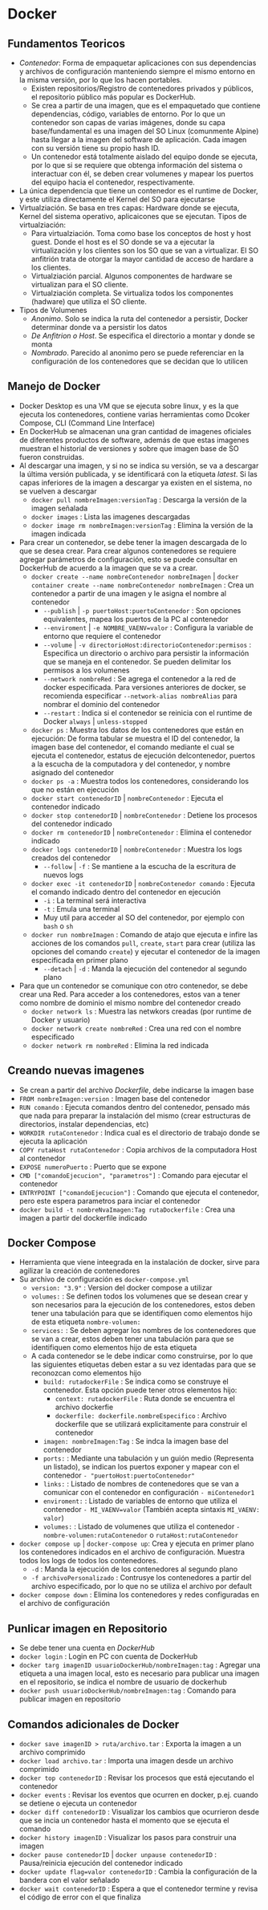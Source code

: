 # Docker

## Fundamentos Teoricos
- _Contenedor_: Forma de empaquetar aplicaciones con sus dependencias y archivos de configuración manteniendo siempre el mismo entorno en la misma versión, por lo que los hacen portables.
    - Existen repositorios/Registro de contenedores privados y públicos, el repositorio público más popular es DockerHub.
    - Se crea a partir de una imagen, que es el empaquetado que contiene dependencias, código, variables de entorno. Por lo que un contenedor son capas de varias imágenes, donde su capa base/fundamental es una imagen del SO Linux (comunmente Alpine) hasta llegar a la imagen del software de aplicación. Cada imagen con su versión tiene su propio hash ID.
    - Un contenedor está totalmente aislado del equipo donde se ejecuta, por lo que si se requiere que obtenga información del sistema o interactuar con él, se deben crear volumenes y mapear los puertos del equipo hacia el contenedor, respectivamente.
- La única dependencia que tiene un contenedor es el runtime de Docker, y este utiliza directamente el Kernel del SO para ejecutarse
- Virtualziación. Se basa en tres capas: Hardware donde se ejecuta, Kernel del sistema operativo, aplicaicones que se ejecutan. Tipos de virtualziación:
    - Para virtualziación. Toma como base los conceptos de host y host guest. Donde el host es el SO donde se va a ejecutar la virtualización y los clientes son los SO que se van a virtualizar. El SO anfitrión trata de otorgar la mayor cantidad de acceso de hardare a los clientes.
    - Virtualziación parcial. Algunos componentes de hardware se virtualizan para el SO cliente.
    - Virtualziación completa. Se virtualiza todos los componentes (hadware) que utiliza el SO cliente.
- Tipos de Volumenes
    - _Anonimo_. Solo se indica la ruta del contenedor a persistir, Docker determinar donde va a persistir los datos
    - _De Anfitrion o Host_. Se especifica el directorio a montar y donde se monta
    - _Nombrado_. Parecido al anonimo pero se puede referenciar en la configuración de los contenedores que se decidan que lo utilicen

## Manejo de Docker
- Docker Desktop es una VM que se ejecuta sobre linux, y es la que ejecuta los contenedores, contiene varias herramientas como Dcoker Compose, CLI (Command Line Interface)
- En DockerHub se almacenan una gran cantidad de imagenes oficiales de diferentes productos de software, además de que estas imagenes muestran el historial de versiones y sobre que imagen base de SO fueron construidas.
- Al descargar una imagen, y si no se indica su versión, se va a descargar la última versión publicada, y se identificará con la etiqueta _latest_. Si las capas inferiores de la imagen a descargar ya existen en el sistema, no se vuelven a descargar
    - `docker pull nombreImagen:versionTag` : Descarga la versión de la imagen señalada
    - `docker images` : Lista las imagenes descargadas
    - `docker image rm nombreImagen:versionTag` : Elimina la versión de la imagen indicada
- Para crear un contenedor, se debe tener la imagen descargada de lo que se desea crear. Para crear algunos contenedores se requiere agregar parámetros de configuración, esto se puede consultar en DockerHub de acuerdo a la imagen que se va a crear.
    - `docker create --name nombreContenedor nombreImagen` | `docker container create --name nombreContenedor nombreImagen` : Crea un contenedor a partir de una imagen y le asigna el nombre al contenedor
        - `--publish` | `-p puertoHost:puertoContenedor` : Son opciones equivalentes, mapea los puertos de la PC al contenedor
        - `--enviroment` | `-e NOMBRE_VAENV=valor` : Configura la variable de entorno que requiere el contenedor
        - `--volume` | `-v directorioHost:directorioContenedor:permisos` : Especifica un directorio o archivo para persistir la información que se maneja en el contenedor. Se pueden delimitar los permisos a los volumenes
        - `--network nombreRed` : Se agrega el contenedor a la red de docker especificada. Para versiones anteriores de docker, se recomienda especificar `--network-alias nombreAlias` para nombrar el dominio del contenedor
        - `--restart` : Indica si el contenedor se reinicia con el runtime de Docker `always` | `unless-stopped`
    - `docker ps` : Muestra los datos de los contenedores que están en ejecución: De forma tabular se muestra el ID del contenedor, la imagen base del contenedor, el comando mediante el cual se ejecuta el contenedor, estatus de ejecución delcontenedor, puertos a la escucha de la computadora y del contenedor, y nombre asignado del contenedor
    - `docker ps -a` : Muestra todos los contenedores, considerando los que no están en ejecución
    - `docker start contenedorID` | `nombreContenedor` : Ejecuta el contenedor indicado
    - `docker stop contenedorID` | `nombreContenedor` : Detiene los procesos del contenedor indicado
    - `docker rm contenedorID` | `nombreContenedor` : Elimina el contenedor indicado
    - `docker logs contenedorID` | `nombreContenedor` : Muestra los logs creados del contenedor
        - `--follow` | `-f` : Se mantiene a la escucha de la escritura de nuevos logs
    - `docker exec -it contenedorID` | `nombreContenedor comando` : Ejecuta el comando indicado dentro del contenedor en ejecución
        - `-i` : La terminal será interactiva
        - `-t` : Emula una terminal
        - Muy util para acceder al SO del contenedor, por ejemplo con `bash` o `sh`
    - `docker run nombreImagen` : Comando de atajo que ejecuta e infire las acciones de los comandos `pull`, `create`, `start` para crear (utiliza las opciones del comando `create`) y ejecutar el contenedor de la imagen especificada en primer plano
        - `--detach` | `-d` : Manda la ejecución del contenedor al segundo plano
- Para que un contenedor se comunique con otro contenedor, se debe crear una Red. Para acceder a los contenedores, estos van a tener como nombre de dominio el mismo nombre del contenedor creado
    - `docker network ls` : Muestra las netwkors creadas (por runtime de Docker y usuario)
    - `docker network create nombreRed` : Crea una red con el nombre especificado
    - `docker network rm nombreRed` : Elimina la red indicada

## Creando nuevas imagenes
- Se crean a partir del archivo _Dockerfile_, debe indicarse la imagen base
- `FROM nombreImagen:version` : Imagen base del contenedor
- `RUN comando` : Ejecuta comandos dentro del contenedor, pensado más que nada para preparar la instalación del mismo (crear estructuras de directorios, instalar dependencias, etc)
- `WORKDIR rutaContenedor` : Indica cual es el directorio de trabajo donde se ejecuta la aplicación
- `COPY rutaHost rutaContenedor` : Copia archivos de la computadora Host al contenedor
- `EXPOSE numeroPuerto` : Puerto que se expone
- `CMD ["comandoEjecucion", "parametros"]` : Comando para ejecutar el contenedor
- `ENTRYPOINT ["comandoEjecucion"]` : Comando que ejecuta el contenedor, pero este espera parametros para inciar el contenedor
- `docker build -t nombreNvaImagen:Tag rutaDockerfile` : Crea una imagen a partir del dockerfile indicado

## Docker Compose
- Herramienta que viene inteegrada en la instalación de docker, sirve para agilizar la creación de contenedores
- Su archivo de configuración es `docker-compose.yml`
    - `version: "3.9"` : Version del docker compose a utilizar
    - `volumes:` : Se definen todos los volumenes que se desean crear y son necesarios para la ejecución de los contenedores, estos deben tener una tabulación para que se identifiquen como elementos hijo de esta etiqueta `nombre-volumen:`
    - `services:` : Se deben agregar los nombres de los contenedores que se van a crear, estos deben tener una tabulación para que se identifiquen como elementos hijo de esta etiqueta
    - A cada contenedor se le debe indicar como construirse, por lo que las siguientes etiquetas deben estar a su vez identadas para que se reconozcan como elementos hijo
        - `build: rutadockerFile` : Se indica como se construye el contenedor. Esta opción puede tener otros elementos hijo:
            - `context: rutadockerFile` : Ruta donde se encuentra el archivo dockerfie
            - `dockerfile: dockerfile.nombreEspecifico` : Archivo dockerfile que se utilizará explicitamente para construir el contenedor
        - `imagen: nombreImagen:Tag` : Se indca la imagen base del contenedor
        - `ports:` : Mediante una tabulación y un guión medio (Representa un listado), se indican los puertos exponer y mapear con el contenedor `- "puertoHost:puertoContenedor"`
        - `links:` : Listado de nombres de contenedores que se van a comunicar con el contenedor en configuración `- miContenedor1`
        - `enviroment:` : Listado de variables de entorno que utiliza el contenedor `- MI_VAENV=valor` (También acepta sintaxis `MI_VAENV: valor`)
        - `volumes:` : Listado de volumenes que utiliza el contenedor `- nombre-volumen:rutaContenedor` o `rutaHost:rutaContenedor`
- `docker compose up` | `docker-compose up`: Crea y ejecuta en primer plano los contenedores indicados en el archivo de configuración. Muestra todos los logs de todos los contenedores.
    - `-d` : Manda la ejecución de los contenedores al segundo plano
    - `-f archivoPersonalizado` : Contrusye los contenedores a partir del archivo especificado, por lo que no se utiliza el archivo por default
- `docker compose down` : Elimina los contenedores y redes configuradas en el archivo de configuración

## Punlicar imagen en Repositorio
- Se debe tener una cuenta en _DockerHub_
- `docker login` : Login en PC con cuenta de DockerHub
- `docker targ imagenID usuarioDockerHub/nombreImagen:tag` : Agregar una etiqueta a una imagen local, esto es necesario para publicar una imagen en el repositorio, se indica el nombre de usuario de dockerhub
- `docker push usuarioDockerHub/nombreImagen:tag` : Comando para publicar imagen en repositorio

## Comandos adicionales de Docker
- `docker save imagenID > ruta/archivo.tar` : Exporta la imagen a un archivo comprimido
- `docker load archivo.tar` : Importa una imagen desde un archivo comprimido
- `docker top contenedorID` : Revisar los procesos que está ejecutando el contenedor
- `docker events` : Revisar los eventos que ocurren en docker, p.ej. cuando se detiene o ejecuta un contenedor
- `docker diff contenedorID` : Visualizar los cambios que ocurrieron desde que se incia un contenedor hasta el momento que se ejecuta el comando
- `docker history imagenID` : Visualizar los pasos para construir una imagen
- `docker pause contenedorID` | `docker unpause contenedorID` : Pausa/reinicia ejecución del contenedor indicado
- `docker update flag=valor contenedorID` : Cambia la configuración de la bandera con el valor señalado
- `docker wait contenedorID` : Espera a que el contenedor termine y revisa el código de error con el que finaliza

